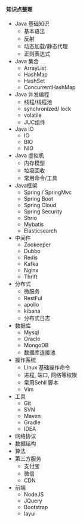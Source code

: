 #### 知识点整理

* Java 基础知识
    * 基本语法
    * 反射
    * 动态加载/静态代理
    * 正则表达式
*  Java 集合
    *  ArrayList
    *  HashMap
    *  HashSet
    *  ConcurrentHashMap
*  Java 并发编程
    *  线程/线程池
    *  synchronized/ lock
    *  volatile 
    *  JUC组件 
*  Java IO
    *  IO
    *  BIO
    *  NIO
*  Java 虚拟机
    *  内存模型
    *  垃圾回收
    *  常用命令/工具
*  Java框架
    *  Spring  / SpringMvc
    *  Spring Boot 
    *  Spring Cloud
    *  Spring Security
    *  Shrio 
    *  Mybatis 
    *  Elasticsearch
*  中间件
    *  Zookeeper
    *  Dubbo
    *  Redis
    *  Kafka
    *  Nginx 
    *  Thrift
*  分布式
    *  微服务
    *  RestFul 
    *  apollo  
    *  kibana 
    *  分布式日志 
* 数据库
    * Mysql
    * Oracle
    * MongoDB
    * 数据库连接池
*  操作系统
    *  Linux 基础操作命令
    *  进程, 端口, 网络等权限
    *  常用Sehll 脚本
    *  Vim 
*  工具
    *  Git
    *  SVN
    *  Maven
    *  Gradle
    *  IDEA
*  网络协议
*  数据结构
*  算法
*  第三方服务
    *  支付宝
    *  微信
    *  CDN
*  前端
    *  NodeJS
    *  JQuery
    *  Bootstrap
    *  layui